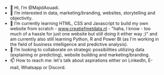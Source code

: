 - 👋 Hi, I’m @MajidAouadi. 
- 👀 I’m interested in data, marketing/branding, websites, storytelling and objectivity. 
- 🌱 I’m currently learning HTML, CSS and Javascript to build my own website from scratch - www.creatiefmetdata.nl - "haha, I know - too much of a hassle for just one website but still doing it either way ;)" and am currently also still learning Python, R and Power BI (as I'm working in the field of business intelligence and predictive analysis). 
- 💞️ I’m looking to collaborate on strategic possibilities utilizing data (explaining or predicting), website building and marketing/branding. 
- 📫 How to reach me: let's talk about aspirations either on LinkedIn, E-mail, Whatsapp or Discord.  

<!---
MajidAouadi/MajidAouadi is a ✨ special ✨ repository because its `README.md` (this file) appears on your GitHub profile.
You can click the Preview link to take a look at your changes.
--->

